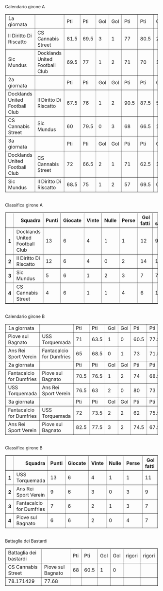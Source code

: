 <th>Calendario girone A</th><table border="1" class="dataframe">
  <tbody>
    <tr>
      <td>1a giornata</td>
      <td></td>
      <td>Pti</td>
      <td>Pti</td>
      <td>Gol</td>
      <td>Gol</td>
      <td>Pti</td>
      <td>Pti</td>
      <td>Gol</td>
      <td>Gol</td>
    </tr>
    <tr>
      <td>Il Diritto Di Riscatto</td>
      <td>CS Cannabis Street</td>
      <td>81.5</td>
      <td>69.5</td>
      <td>3</td>
      <td>1</td>
      <td>77</td>
      <td>80.5</td>
      <td>2</td>
      <td>3</td>
    </tr>
    <tr>
      <td>Sic Mundus</td>
      <td>Docklands United Football Club</td>
      <td>69.5</td>
      <td>77</td>
      <td>1</td>
      <td>2</td>
      <td>71</td>
      <td>70</td>
      <td>1</td>
      <td>1</td>
    </tr>
    <tr>
      <td>2a giornata</td>
      <td></td>
      <td>Pti</td>
      <td>Pti</td>
      <td>Gol</td>
      <td>Gol</td>
      <td>Pti</td>
      <td>Pti</td>
      <td>Gol</td>
      <td>Gol</td>
    </tr>
    <tr>
      <td>Docklands United Football Club</td>
      <td>Il Diritto Di Riscatto</td>
      <td>67.5</td>
      <td>76</td>
      <td>1</td>
      <td>2</td>
      <td>90.5</td>
      <td>87.5</td>
      <td>5</td>
      <td>4</td>
    </tr>
    <tr>
      <td>CS Cannabis Street</td>
      <td>Sic Mundus</td>
      <td>60</td>
      <td>79.5</td>
      <td>0</td>
      <td>3</td>
      <td>68</td>
      <td>66.5</td>
      <td>1</td>
      <td>1</td>
    </tr>
    <tr>
      <td>3a giornata</td>
      <td></td>
      <td>Pti</td>
      <td>Pti</td>
      <td>Gol</td>
      <td>Gol</td>
      <td>Pti</td>
      <td>Pti</td>
      <td>Gol</td>
      <td>Gol</td>
    </tr>
    <tr>
      <td>Docklands United Football Club</td>
      <td>CS Cannabis Street</td>
      <td>72</td>
      <td>66.5</td>
      <td>2</td>
      <td>1</td>
      <td>71</td>
      <td>62.5</td>
      <td>1</td>
      <td>0</td>
    </tr>
    <tr>
      <td>Sic Mundus</td>
      <td>Il Diritto Di Riscatto</td>
      <td>68.5</td>
      <td>75</td>
      <td>1</td>
      <td>2</td>
      <td>57</td>
      <td>69.5</td>
      <td>0</td>
      <td>1</td>
    </tr>
  </tbody>
</table><th><br/></th><th>Classifica girone A</th><table border="1" class="dataframe">
  <thead>
    <tr style="text-align: right;">
      <th></th>
      <th>Squadra</th>
      <th>Punti</th>
      <th>Giocate</th>
      <th>Vinte</th>
      <th>Nulle</th>
      <th>Perse</th>
      <th>Gol fatti</th>
      <th>Gol subiti</th>
      <th>Diff. Reti</th>
      <th>Punti tot.</th>
      <th>Media pti</th>
    </tr>
  </thead>
  <tbody>
    <tr>
      <th>1</th>
      <td>Docklands United Football Club</td>
      <td>13</td>
      <td>6</td>
      <td>4</td>
      <td>1</td>
      <td>1</td>
      <td>12</td>
      <td>9</td>
      <td>3</td>
      <td>448</td>
      <td>74.67</td>
    </tr>
    <tr>
      <th>2</th>
      <td>Il Diritto Di Riscatto</td>
      <td>12</td>
      <td>6</td>
      <td>4</td>
      <td>0</td>
      <td>2</td>
      <td>14</td>
      <td>11</td>
      <td>3</td>
      <td>466.5</td>
      <td>77.75</td>
    </tr>
    <tr>
      <th>3</th>
      <td>Sic Mundus</td>
      <td>5</td>
      <td>6</td>
      <td>1</td>
      <td>2</td>
      <td>3</td>
      <td>7</td>
      <td>7</td>
      <td>0</td>
      <td>412</td>
      <td>68.67</td>
    </tr>
    <tr>
      <th>4</th>
      <td>CS Cannabis Street</td>
      <td>4</td>
      <td>6</td>
      <td>1</td>
      <td>1</td>
      <td>4</td>
      <td>6</td>
      <td>12</td>
      <td>-6</td>
      <td>407</td>
      <td>67.83</td>
    </tr>
  </tbody>
</table><th><br/></th><th>Calendario girone B</th><table border="1" class="dataframe">
  <tbody>
    <tr>
      <td>1a giornata</td>
      <td></td>
      <td>Pti</td>
      <td>Pti</td>
      <td>Gol</td>
      <td>Gol</td>
      <td>Pti</td>
      <td>Pti</td>
      <td>Gol</td>
      <td>Gol</td>
    </tr>
    <tr>
      <td>Piove sul Bagnato</td>
      <td>USS Torquemada</td>
      <td>71</td>
      <td>63.5</td>
      <td>1</td>
      <td>0</td>
      <td>60.5</td>
      <td>77.5</td>
      <td>0</td>
      <td>2</td>
    </tr>
    <tr>
      <td>Ans Rei Sport Verein</td>
      <td>Fantacalcio for Dumfries</td>
      <td>65</td>
      <td>68.5</td>
      <td>0</td>
      <td>1</td>
      <td>73</td>
      <td>71.5</td>
      <td>2</td>
      <td>1</td>
    </tr>
    <tr>
      <td>2a giornata</td>
      <td></td>
      <td>Pti</td>
      <td>Pti</td>
      <td>Gol</td>
      <td>Gol</td>
      <td>Pti</td>
      <td>Pti</td>
      <td>Gol</td>
      <td>Gol</td>
    </tr>
    <tr>
      <td>Fantacalcio for Dumfries</td>
      <td>Piove sul Bagnato</td>
      <td>70.5</td>
      <td>76.5</td>
      <td>1</td>
      <td>2</td>
      <td>74</td>
      <td>68.5</td>
      <td>2</td>
      <td>1</td>
    </tr>
    <tr>
      <td>USS Torquemada</td>
      <td>Ans Rei Sport Verein</td>
      <td>76.5</td>
      <td>63</td>
      <td>2</td>
      <td>0</td>
      <td>80</td>
      <td>73</td>
      <td>3</td>
      <td>2</td>
    </tr>
    <tr>
      <td>3a giornata</td>
      <td></td>
      <td>Pti</td>
      <td>Pti</td>
      <td>Gol</td>
      <td>Gol</td>
      <td>Pti</td>
      <td>Pti</td>
      <td>Gol</td>
      <td>Gol</td>
    </tr>
    <tr>
      <td>Fantacalcio for Dumfries</td>
      <td>USS Torquemada</td>
      <td>72</td>
      <td>73.5</td>
      <td>2</td>
      <td>2</td>
      <td>62</td>
      <td>75.5</td>
      <td>0</td>
      <td>2</td>
    </tr>
    <tr>
      <td>Ans Rei Sport Verein</td>
      <td>Piove sul Bagnato</td>
      <td>82.5</td>
      <td>77.5</td>
      <td>3</td>
      <td>2</td>
      <td>74.5</td>
      <td>67.5</td>
      <td>2</td>
      <td>1</td>
    </tr>
  </tbody>
</table><th><br/></th><th>Classifica girone B</th><table border="1" class="dataframe">
  <thead>
    <tr style="text-align: right;">
      <th></th>
      <th>Squadra</th>
      <th>Punti</th>
      <th>Giocate</th>
      <th>Vinte</th>
      <th>Nulle</th>
      <th>Perse</th>
      <th>Gol fatti</th>
      <th>Gol subiti</th>
      <th>Diff. Reti</th>
      <th>Punti tot.</th>
      <th>Media pti</th>
    </tr>
  </thead>
  <tbody>
    <tr>
      <th>1</th>
      <td>USS Torquemada</td>
      <td>13</td>
      <td>6</td>
      <td>4</td>
      <td>1</td>
      <td>1</td>
      <td>11</td>
      <td>5</td>
      <td>6</td>
      <td>446.5</td>
      <td>74.42</td>
    </tr>
    <tr>
      <th>2</th>
      <td>Ans Rei Sport Verein</td>
      <td>9</td>
      <td>6</td>
      <td>3</td>
      <td>0</td>
      <td>3</td>
      <td>9</td>
      <td>10</td>
      <td>-1</td>
      <td>431</td>
      <td>71.83</td>
    </tr>
    <tr>
      <th>3</th>
      <td>Fantacalcio for Dumfries</td>
      <td>7</td>
      <td>6</td>
      <td>2</td>
      <td>1</td>
      <td>3</td>
      <td>7</td>
      <td>9</td>
      <td>-2</td>
      <td>418.5</td>
      <td>69.75</td>
    </tr>
    <tr>
      <th>4</th>
      <td>Piove sul Bagnato</td>
      <td>6</td>
      <td>6</td>
      <td>2</td>
      <td>0</td>
      <td>4</td>
      <td>7</td>
      <td>10</td>
      <td>-3</td>
      <td>421.5</td>
      <td>70.25</td>
    </tr>
  </tbody>
</table><th><br/></th><th>Battaglia dei Bastardi</th><table border="1" class="dataframe">
  <tbody>
    <tr>
      <td>Battaglia dei bastardi</td>
      <td></td>
      <td>Pti</td>
      <td>Pti</td>
      <td>Gol</td>
      <td>Gol</td>
      <td>rigori</td>
      <td>rigori</td>
    </tr>
    <tr>
      <td>CS Cannabis Street</td>
      <td>Piove sul Bagnato</td>
      <td>68</td>
      <td>60.5</td>
      <td>1</td>
      <td>0</td>
      <td></td>
      <td></td>
    </tr>
    <tr>
      <td>78.171429</td>
      <td>77.68</td>
      <td></td>
      <td></td>
      <td></td>
      <td></td>
      <td></td>
      <td></td>
    </tr>
  </tbody>
</table><th><br/></th>